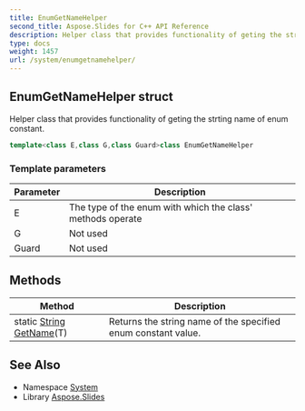 ```yaml
---
title: EnumGetNameHelper
second_title: Aspose.Slides for C++ API Reference
description: Helper class that provides functionality of geting the strting name of enum constant.
type: docs
weight: 1457
url: /system/enumgetnamehelper/
---
```

## EnumGetNameHelper struct


Helper class that provides functionality of geting the strting name of enum constant.

```cpp
template<class E,class G,class Guard>class EnumGetNameHelper
```


### Template parameters

| Parameter | Description |
| --- | --- |
| E | The type of the enum with which the class' methods operate |
| G | Not used |
| Guard | Not used |
## Methods

| Method | Description |
| --- | --- |
| static [String](../string/) [GetName](./getname/)(T) | Returns the string name of the specified enum constant value. |

## See Also

* Namespace [System](../)
* Library [Aspose.Slides](../../)